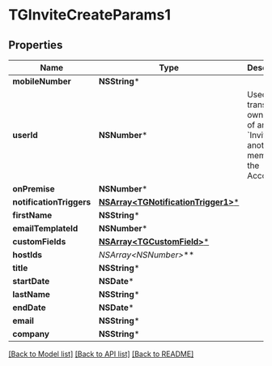 # TGInviteCreateParams1

## Properties
Name | Type | Description | Notes
------------ | ------------- | ------------- | -------------
**mobileNumber** | **NSString*** |  | [optional] 
**userId** | **NSNumber*** | Used for transfering ownership of an &#x60;Invite&#x60; to another member of the Account | [optional] 
**onPremise** | **NSNumber*** |  | [optional] 
**notificationTriggers** | [**NSArray&lt;TGNotificationTrigger1&gt;***](TGNotificationTrigger1.md) |  | [optional] 
**firstName** | **NSString*** |  | [optional] 
**emailTemplateId** | **NSNumber*** |  | [optional] 
**customFields** | [**NSArray&lt;TGCustomField&gt;***](TGCustomField.md) |  | [optional] 
**hostIds** | **NSArray&lt;NSNumber*&gt;*** |  | [optional] 
**title** | **NSString*** |  | [optional] 
**startDate** | **NSDate*** |  | [optional] 
**lastName** | **NSString*** |  | [optional] 
**endDate** | **NSDate*** |  | [optional] 
**email** | **NSString*** |  | [optional] 
**company** | **NSString*** |  | [optional] 

[[Back to Model list]](../README.md#documentation-for-models) [[Back to API list]](../README.md#documentation-for-api-endpoints) [[Back to README]](../README.md)


